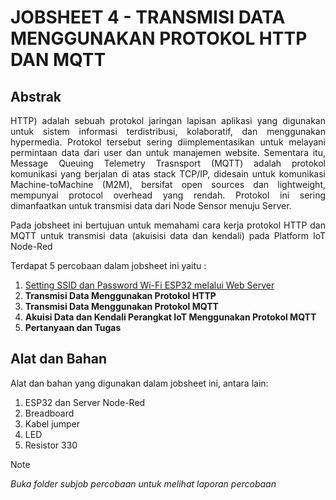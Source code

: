 # JOBSHEET 4 - TRANSMISI DATA MENGGUNAKAN PROTOKOL HTTP DAN MQTT


## Abstrak
<p align="justify">HTTP) adalah sebuah protokol jaringan lapisan aplikasi yang digunakan untuk sistem informasi terdistribusi, kolaboratif, dan menggunakan hypermedia. Protokol tersebut sering diimplementasikan untuk
melayani permintaan data dari user dan untuk manajemen website. Sementara itu, Message Queuing Telemetry Trasnsport (MQTT) adalah protokol komunikasi yang berjalan di atas stack TCP/IP, didesain untuk komunikasi Machine-toMachine
(M2M), bersifat open sources dan lightweight, mempunyai protocol overhead yang rendah. Protokol ini sering dimanfaatkan untuk transmisi data dari Node Sensor menuju Server. </p>

<p align="justify">Pada jobsheet ini bertujuan untuk memahami cara kerja protokol HTTP dan MQTT untuk transmisi data (akuisisi data dan kendali) pada Platform IoT Node-Red</p>

Terdapat 5 percobaan dalam jobsheet ini yaitu :
1. <a href="https://github.com/brianrahma/brian-system-embedded/tree/master/jobsheet%204/A._Setting_SSID_dan_Password_Wi-Fi_ESP32_melalui_Web_Server">Setting SSID dan Password Wi-Fi ESP32 melalui Web Server</a>
2. **Transmisi Data Menggunakan Protokol HTTP**
3. **Transmisi Data Menggunakan Protokol MQTT**
4. **Akuisi Data dan Kendali Perangkat IoT Menggunakan Protokol MQTT**
5. **Pertanyaan dan Tugas**

## Alat dan Bahan

Alat dan bahan yang digunakan dalam jobsheet ini, antara lain:
  1. ESP32 dan Server Node-Red
  2. Breadboard
  3. Kabel jumper
  4. LED
  5. Resistor 330
     
> [!NOTE]  
> *Buka folder subjob percobaan untuk melihat laporan percobaan*
